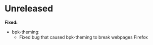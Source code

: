 # Unreleased

**Fixed:**

 - bpk-theming:
   - Fixed bug that caused bpk-theming to break webpages Firefox

